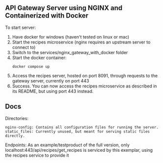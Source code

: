 ## API Gateway Server using NGINX and Containerized with Docker

To start server:
1. Have docker for windows (haven't tested on linux or mac)
2. Start the recipes microservice (nginx requires an upstream server to connect to)
3. Switch to the services/nginx_gateway_with_docker folder
4. Start the docker container:
    ```
    docker compose up
    ```
5. Access the recipes server, hosted on port 8091, through requests to the gateway server, currently on port 443
6. Success. You can now access the recipes microservice as described in its README, but using port 443 instead.


## Docs

Directories: 

    nginx-config: Contains all configuration files for running the server.
    static_files: Currently unused, but meant for serving static files directly.
    
Endpoints:
    As an example/testproduct of the full version, only localhost:443/api/recipes/get_recipes is serviced by this exemplar, using the recipes service to provide it
    
